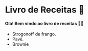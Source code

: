 # 					Livro de Receitas :shallow_pan_of_food:

#### 								Olá! Bem vindo ao livro de receitas :man_cook:

- Strogonoff de frango.
- Pavê.
- Brownie 


